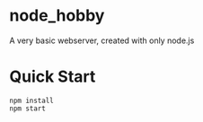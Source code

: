 # node_hobby
A very basic webserver, created with only node.js


# Quick Start

    npm install
    npm start

